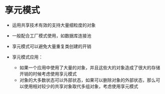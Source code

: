 # 享元模式

- 运用共享技术有效的支持大量细粒度的对象
- 一般配合工厂模式使用，如数据库连接池
- 享元模式可以避免大量重复类创建的开销
- 享元模式应用：

	- 如果一个应用中使用了大量的对象，并且这些大的对象造成了很大的存储开销的时候考虑使用享元模式 
	- 对象的大多数状态可以外部状态，如果可以删除对象的外部状态，那么可以使用相对较少的共享对象取代多组对象，考虑使用享元模式
